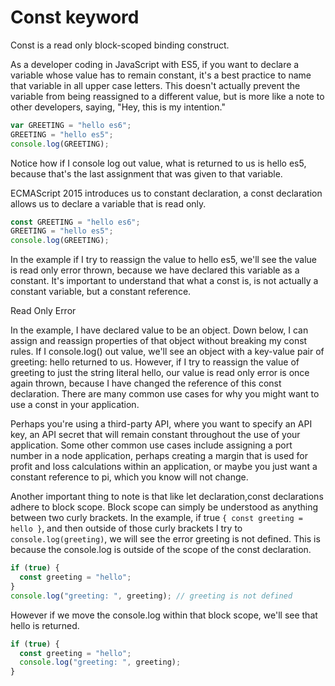 # Const keyword

Const is a read only block-scoped binding construct.

As a developer coding in JavaScript with ES5, if you want to declare a variable whose value has to remain constant, it's a best practice to name that variable in all upper case letters. This doesn't actually prevent the variable from being reassigned to a different value, but is more like a note to other developers, saying, "Hey, this is my intention."

```javascript
var GREETING = "hello es6";
GREETING = "hello es5";
console.log(GREETING);
```

Notice how if I console log out value, what is returned to us is hello es5, because that's the last assignment that was given to that variable.

ECMAScript 2015 introduces us to constant declaration, a const declaration allows us to declare a variable that is read only.

```javascript
const GREETING = "hello es6";
GREETING = "hello es5";
console.log(GREETING);
```

In the example if I try to reassign the value to hello es5, we'll see the value is read only error thrown, because we have declared this variable as a constant. It's important to understand that what a const is, is not actually a constant variable, but a constant reference.

Read Only Error

In the example, I have declared value to be an object. Down below, I can assign and reassign properties of that object without breaking my const rules. If I console.log() out value, we'll see an object with a key-value pair of greeting: hello returned to us. However, if I try to reassign the value of greeting to just the string literal hello, our value is read only error is once again thrown, because I have changed the reference of this const declaration. There are many common use cases for why you might want to use a const in your application.

Perhaps you're using a third-party API, where you want to specify an API key, an API secret that will remain constant throughout the use of your application. Some other common use cases include assigning a port number in a node application, perhaps creating a margin that is used for profit and loss calculations within an application, or maybe you just want a constant reference to pi, which you know will not change.

Another important thing to note is that like let declaration,const declarations adhere to block scope. Block scope can simply be understood as anything between two curly brackets. In the example, if true `{ const greeting = hello }`, and then outside of those curly brackets I try to `console.log(greeting)`, we will see the error greeting is not defined. This is because the console.log is outside of the scope of the const declaration.

```javascript
if (true) {
  const greeting = "hello";
}
console.log("greeting: ", greeting); // greeting is not defined
```

However if we move the console.log within that block scope, we'll see that hello is returned.

```javascript
if (true) {
  const greeting = "hello";
  console.log("greeting: ", greeting);
}
```
